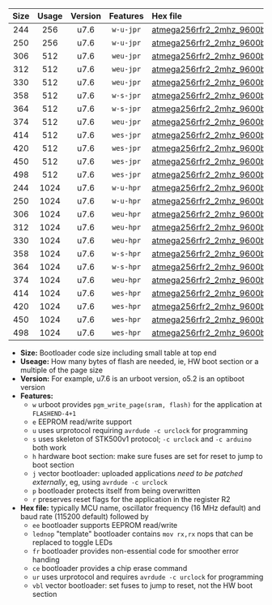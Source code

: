 |Size|Usage|Version|Features|Hex file|
|:-:|:-:|:-:|:-:|:--|
|244|256|u7.6|`w-u-jpr`|[atmega256rfr2_2mhz_9600bps_ur_vbl.hex](https://raw.githubusercontent.com/stefanrueger/urboot/main//atmega256rfr2_2mhz_9600bps_ur_vbl.hex)|
|250|256|u7.6|`w-u-jpr`|[atmega256rfr2_2mhz_9600bps_lednop_ur_vbl.hex](https://raw.githubusercontent.com/stefanrueger/urboot/main//atmega256rfr2_2mhz_9600bps_lednop_ur_vbl.hex)|
|306|512|u7.6|`weu-jpr`|[atmega256rfr2_2mhz_9600bps_ee_ur_vbl.hex](https://raw.githubusercontent.com/stefanrueger/urboot/main//atmega256rfr2_2mhz_9600bps_ee_ur_vbl.hex)|
|312|512|u7.6|`weu-jpr`|[atmega256rfr2_2mhz_9600bps_ee_lednop_ur_vbl.hex](https://raw.githubusercontent.com/stefanrueger/urboot/main//atmega256rfr2_2mhz_9600bps_ee_lednop_ur_vbl.hex)|
|330|512|u7.6|`weu-jpr`|[atmega256rfr2_2mhz_9600bps_ee_lednop_fr_ur_vbl.hex](https://raw.githubusercontent.com/stefanrueger/urboot/main//atmega256rfr2_2mhz_9600bps_ee_lednop_fr_ur_vbl.hex)|
|358|512|u7.6|`w-s-jpr`|[atmega256rfr2_2mhz_9600bps_vbl.hex](https://raw.githubusercontent.com/stefanrueger/urboot/main//atmega256rfr2_2mhz_9600bps_vbl.hex)|
|364|512|u7.6|`w-s-jpr`|[atmega256rfr2_2mhz_9600bps_lednop_vbl.hex](https://raw.githubusercontent.com/stefanrueger/urboot/main//atmega256rfr2_2mhz_9600bps_lednop_vbl.hex)|
|374|512|u7.6|`weu-jpr`|[atmega256rfr2_2mhz_9600bps_ee_lednop_fr_ce_ur_vbl.hex](https://raw.githubusercontent.com/stefanrueger/urboot/main//atmega256rfr2_2mhz_9600bps_ee_lednop_fr_ce_ur_vbl.hex)|
|414|512|u7.6|`wes-jpr`|[atmega256rfr2_2mhz_9600bps_ee_vbl.hex](https://raw.githubusercontent.com/stefanrueger/urboot/main//atmega256rfr2_2mhz_9600bps_ee_vbl.hex)|
|420|512|u7.6|`wes-jpr`|[atmega256rfr2_2mhz_9600bps_ee_lednop_vbl.hex](https://raw.githubusercontent.com/stefanrueger/urboot/main//atmega256rfr2_2mhz_9600bps_ee_lednop_vbl.hex)|
|450|512|u7.6|`wes-jpr`|[atmega256rfr2_2mhz_9600bps_ee_lednop_fr_vbl.hex](https://raw.githubusercontent.com/stefanrueger/urboot/main//atmega256rfr2_2mhz_9600bps_ee_lednop_fr_vbl.hex)|
|498|512|u7.6|`wes-jpr`|[atmega256rfr2_2mhz_9600bps_ee_lednop_fr_ce_vbl.hex](https://raw.githubusercontent.com/stefanrueger/urboot/main//atmega256rfr2_2mhz_9600bps_ee_lednop_fr_ce_vbl.hex)|
|244|1024|u7.6|`w-u-hpr`|[atmega256rfr2_2mhz_9600bps_ur.hex](https://raw.githubusercontent.com/stefanrueger/urboot/main//atmega256rfr2_2mhz_9600bps_ur.hex)|
|250|1024|u7.6|`w-u-hpr`|[atmega256rfr2_2mhz_9600bps_lednop_ur.hex](https://raw.githubusercontent.com/stefanrueger/urboot/main//atmega256rfr2_2mhz_9600bps_lednop_ur.hex)|
|306|1024|u7.6|`weu-hpr`|[atmega256rfr2_2mhz_9600bps_ee_ur.hex](https://raw.githubusercontent.com/stefanrueger/urboot/main//atmega256rfr2_2mhz_9600bps_ee_ur.hex)|
|312|1024|u7.6|`weu-hpr`|[atmega256rfr2_2mhz_9600bps_ee_lednop_ur.hex](https://raw.githubusercontent.com/stefanrueger/urboot/main//atmega256rfr2_2mhz_9600bps_ee_lednop_ur.hex)|
|330|1024|u7.6|`weu-hpr`|[atmega256rfr2_2mhz_9600bps_ee_lednop_fr_ur.hex](https://raw.githubusercontent.com/stefanrueger/urboot/main//atmega256rfr2_2mhz_9600bps_ee_lednop_fr_ur.hex)|
|358|1024|u7.6|`w-s-hpr`|[atmega256rfr2_2mhz_9600bps.hex](https://raw.githubusercontent.com/stefanrueger/urboot/main//atmega256rfr2_2mhz_9600bps.hex)|
|364|1024|u7.6|`w-s-hpr`|[atmega256rfr2_2mhz_9600bps_lednop.hex](https://raw.githubusercontent.com/stefanrueger/urboot/main//atmega256rfr2_2mhz_9600bps_lednop.hex)|
|374|1024|u7.6|`weu-hpr`|[atmega256rfr2_2mhz_9600bps_ee_lednop_fr_ce_ur.hex](https://raw.githubusercontent.com/stefanrueger/urboot/main//atmega256rfr2_2mhz_9600bps_ee_lednop_fr_ce_ur.hex)|
|414|1024|u7.6|`wes-hpr`|[atmega256rfr2_2mhz_9600bps_ee.hex](https://raw.githubusercontent.com/stefanrueger/urboot/main//atmega256rfr2_2mhz_9600bps_ee.hex)|
|420|1024|u7.6|`wes-hpr`|[atmega256rfr2_2mhz_9600bps_ee_lednop.hex](https://raw.githubusercontent.com/stefanrueger/urboot/main//atmega256rfr2_2mhz_9600bps_ee_lednop.hex)|
|450|1024|u7.6|`wes-hpr`|[atmega256rfr2_2mhz_9600bps_ee_lednop_fr.hex](https://raw.githubusercontent.com/stefanrueger/urboot/main//atmega256rfr2_2mhz_9600bps_ee_lednop_fr.hex)|
|498|1024|u7.6|`wes-hpr`|[atmega256rfr2_2mhz_9600bps_ee_lednop_fr_ce.hex](https://raw.githubusercontent.com/stefanrueger/urboot/main//atmega256rfr2_2mhz_9600bps_ee_lednop_fr_ce.hex)|

- **Size:** Bootloader code size including small table at top end
- **Useage:** How many bytes of flash are needed, ie, HW boot section or a multiple of the page size
- **Version:** For example, u7.6 is an urboot version, o5.2 is an optiboot version
- **Features:**
  + `w` urboot provides `pgm_write_page(sram, flash)` for the application at `FLASHEND-4+1`
  + `e` EEPROM read/write support
  + `u` uses urprotocol requiring `avrdude -c urclock` for programming
  + `s` uses skeleton of STK500v1 protocol; `-c urclock` and `-c arduino` both work
  + `h` hardware boot section: make sure fuses are set for reset to jump to boot section
  + `j` vector bootloader: uploaded applications *need to be patched externally*, eg, using `avrdude -c urclock`
  + `p` bootloader protects itself from being overwritten
  + `r` preserves reset flags for the application in the register R2
- **Hex file:** typically MCU name, oscillator frequency (16 MHz default) and baud rate (115200 default) followed by
  + `ee` bootloader supports EEPROM read/write
  + `lednop` "template" bootloader contains `mov rx,rx` nops that can be replaced to toggle LEDs
  + `fr` bootloader provides non-essential code for smoother error handing
  + `ce` bootloader provides a chip erase command
  + `ur` uses urprotocol and requires `avrdude -c urclock` for programming
  + `vbl` vector bootloader: set fuses to jump to reset, not the HW boot section
